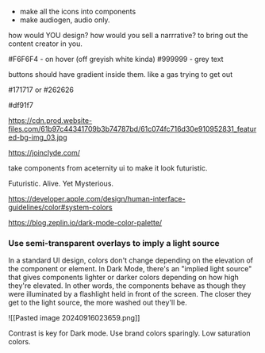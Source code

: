 
- make all the icons into components
- make audiogen, audio only.

how would YOU design?
how would you sell a narrrative? to bring out the content creator in you.


#F6F6F4 - on hover (off greyish white kinda)
#999999 - grey text

buttons should have gradient inside them. like a gas trying to get out

#171717 or #262626

#df91f7

https://cdn.prod.website-files.com/61b97c44341709b3b74787bd/61c074fc716d30e910952831_featured-bg-img_03.jpg

https://joinclyde.com/


take components from aceternity ui to make it look futuristic.


Futuristic.
Alive. Yet Mysterious.


https://developer.apple.com/design/human-interface-guidelines/color#system-colors

https://blog.zeplin.io/dark-mode-color-palette/

### Use semi-transparent overlays to imply a light source
In a standard UI design, colors don't change depending on the elevation of the component or element. In Dark Mode, there's an "implied light source" that gives components lighter or darker colors depending on how high they're elevated. In other words, the components behave as though they were illuminated by a flashlight held in front of the screen. The closer they get to the light source, the more washed out they'll be.

![[Pasted image 20240916023659.png]]

Contrast is key for Dark mode.
Use brand colors sparingly.
Low saturation colors.